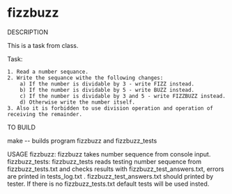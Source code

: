 # fizzbuzz
DESCRIPTION

This is a task from class.

Task: 

	1. Read a number sequance.
	2. Write the sequance withe the following changes:
		a) If the number is dividable by 3 - write FIZZ instead.
		b) If the number is dividable by 5 - write BUZZ instead.
		c) If the number is dividable by 3 and 5 - write FIZZBUZZ instead.
		d) Otherwise write the number itself.
	3. Also it is forbidden to use division operation and operation of receiving the remainder.

TO BUILD

make -- builds program fizzbuzz and fizzbuzz_tests

USAGE
	fizzbuzz:
fizzbuzz takes number sequence from console input.
	fizzbuzz_tests:
fizzbuzz_tests reads testing number sequence from fizzbuzz_tests.txt and 
checks results with fizzbuzz_test_answers.txt, errors are printed in tests_log.txt .
fizzbuzz_test_answers.txt should printed by tester.
If there is no fizzbuzz_tests.txt default tests will be used insted.

